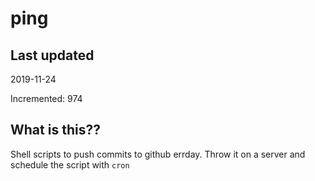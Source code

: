 # ping

## Last updated
2019-11-24

Incremented: 974

## What is this??
Shell scripts to push commits to github errday. Throw it on a server and schedule the script with `cron`
